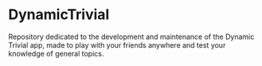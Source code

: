 # DynamicTrivial
Repository dedicated to the development and maintenance of the Dynamic Trivial app, made to play with your friends anywhere and test your knowledge of general topics.
